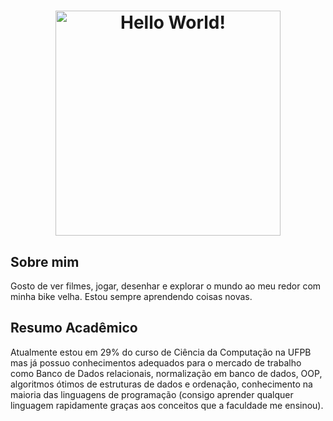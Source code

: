 <h1 align="center">
    <picture>
        <source media="(prefers-color-scheme: light)" srcset="./static/banner_light.png" />
        <source media="(prefers-color-scheme: dark)" srcset="./static/banner_dark.png" />
        <img alt="Hello World!" width="360" />
    </picture>
</h1>

## Sobre mim

Gosto de ver filmes, jogar, desenhar e explorar o mundo ao meu redor com minha bike velha. Estou sempre aprendendo coisas novas.

## Resumo Acadêmico

Atualmente estou em 29% do curso de Ciência da Computação na UFPB mas já possuo conhecimentos adequados para o mercado de trabalho como Banco de Dados relacionais, normalização em banco de dados, OOP, algoritmos ótimos de estruturas de dados e ordenação, conhecimento na maioria das linguagens de programação (consigo aprender qualquer linguagem rapidamente graças aos conceitos que a faculdade me ensinou).

